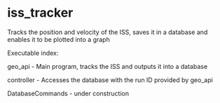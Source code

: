 # iss_tracker
Tracks the position and velocity of the ISS, saves it in a database and enables it to be plotted into a graph


Executable index:

geo_api - Main program, tracks the ISS and outputs it into a database

controller - Accesses the database with the run ID provided by geo_api

DatabaseCommands - under construction 

